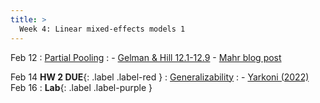 ```yaml
---
title: >
  Week 4: Linear mixed-effects models 1
---
```


Feb 12
: [Partial Pooling](https://socialinteractionlab.github.io/psych710-notes/linear-mixed-effects-models-2.html)
  : - [Gelman & Hill 12.1-12.9](https://socialinteractionlab.github.io/psych710//assets/readings/gelmanhill_chapter12.pdf)
    - [Mahr blog post](https://www.tjmahr.com/plotting-partial-pooling-in-mixed-effects-models/)

Feb 14 **HW 2 DUE**{: .label .label-red }
: [Generalizability](https://socialinteractionlab.github.io/psych710-notes/linear-mixed-effects-models-2.html)
  : - [Yarkoni (2022)](https://mzettersten.github.io/assets/pdf/ManyBabies_BBS_commentary.pdf)
Feb 16 
: **Lab**{: .label .label-purple }
